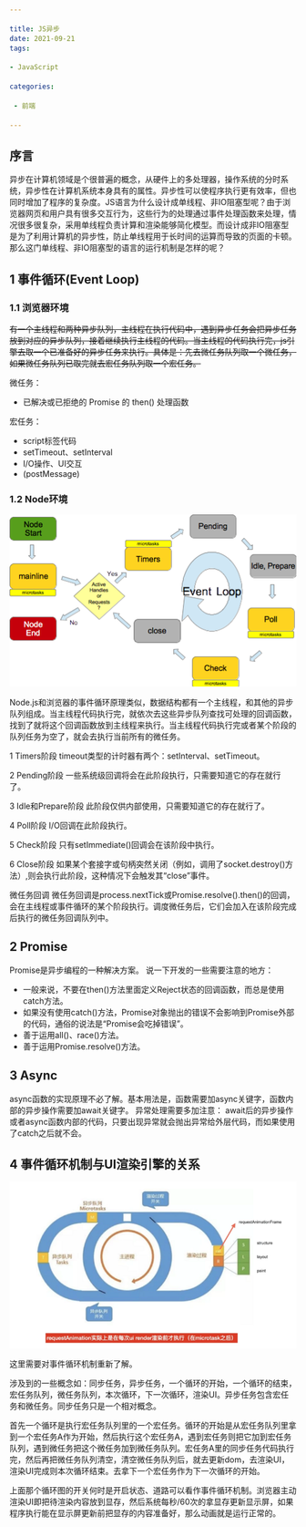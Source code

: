 ```yaml
---

title: JS异步
date: 2021-09-21
tags: 

- JavaScript

categories:

 - 前端

---
```


## 序言

异步在计算机领域是个很普遍的概念，从硬件上的多处理器，操作系统的分时系统，异步性在计算机系统本身具有的属性。异步性可以使程序执行更有效率，但也同时增加了程序的复杂度。JS语言为什么设计成单线程、非IO阻塞型呢？由于浏览器网页和用户具有很多交互行为，这些行为的处理通过事件处理函数来处理，情况很多很复杂，采用单线程负责计算和渲染能够简化模型。而设计成非IO阻塞型是为了利用计算机的异步性，防止单线程用于长时间的运算而导致的页面的卡顿。那么这门单线程、非IO阻塞型的语言的运行机制是怎样的呢？

## 1 事件循环(Event Loop)

### 1.1 浏览器环境

~~有一个主线程和两种异步队列，主线程在执行代码中，遇到异步任务会把异步任务放到对应的异步队列，接着继续执行主线程的代码。当主线程的代码执行完，js引擎去取一个已准备好的异步任务来执行。具体是：先去微任务队列取一个微任务，如果微任务队列已取完就去宏任务队列取一个宏任务。~~

微任务：

- 已解决或已拒绝的 Promise 的 then() 处理函数

宏任务：

- script标签代码
- setTimeout、setInterval
- I/O操作、UI交互
- (postMessage)

### 1.2 Node环境

![](/assets/js_yibu1.png)

Node.js和浏览器的事件循环原理类似，数据结构都有一个主线程，和其他的异步队列组成。当主线程代码执行完，就依次去这些异步队列查找可处理的回调函数，找到了就将这个回调函数放到主线程来执行。当主线程代码执行完或者某个阶段的队列任务为空了，就会去执行当前所有的微任务。

1 Timers阶段
timeout类型的计时器有两个：setInterval、setTimeout。

2 Pending阶段
一些系统级回调将会在此阶段执行，只需要知道它的存在就行了。

3 Idle和Prepare阶段
此阶段仅供内部使用，只需要知道它的存在就行了。

4 Poll阶段
I/O回调在此阶段执行。

5 Check阶段
只有setImmediate()回调会在该阶段中执行。

6 Close阶段
如果某个套接字或句柄突然关闭（例如，调用了socket.destroy()方法）,则会执行此阶段，这种情况下会触发其“close”事件。

微任务回调
微任务回调是process.nextTick或Promise.resolve().then()的回调，会在主线程或事件循环的某个阶段执行。调度微任务后，它们会加入在该阶段完成后执行的微任务回调队列中。

## 2 Promise

Promise是异步编程的一种解决方案。
说一下开发的一些需要注意的地方：

- 一般来说，不要在then()方法里面定义Reject状态的回调函数，而总是使用catch方法。
- 如果没有使用catch()方法，Promise对象抛出的错误不会影响到Promise外部的代码，通俗的说法是“Promise会吃掉错误”。
- 善于运用all()、race()方法。
- 善于运用Promise.resolve()方法。

## 3 Async

async函数的实现原理不必了解。基本用法是，函数需要加async关键字，函数内部的异步操作需要加await关键字。
异常处理需要多加注意：
await后的异步操作或者async函数内部的代码，只要出现异常就会抛出异常给外层代码，而如果使用了catch之后就不会。

## 4 事件循环机制与UI渲染引擎的关系

![](/assets/js_yibu2.png)

这里需要对事件循环机制重新了解。

涉及到的一些概念如：同步任务，异步任务，一个循环的开始，一个循环的结束，宏任务队列，微任务队列，本次循环，下一次循环，渲染UI。异步任务包含宏任务和微任务。同步任务只是一个相对概念。

首先一个循环是执行宏任务队列里的一个宏任务。循环的开始是从宏任务队列里拿到一个宏任务A作为开始，然后执行这个宏任务A，遇到宏任务则把它加到宏任务队列，遇到微任务把这个微任务加到微任务队列。宏任务A里的同步任务代码执行完，然后再把微任务队列清空，清空微任务队列后，就去更新dom，去渲染UI，渲染UI完成则本次循环结束。去拿下一个宏任务作为下一次循环的开始。

上面那个循环图的开关何时是开启状态、道路可以看作事件循环机制。浏览器主动渲染UI即把待渲染内容放到显存，然后系统每秒/60次的拿显存更新显示屏，如果程序执行能在显示屏更新前把显存的内容准备好，那么动画就是运行正常的。

